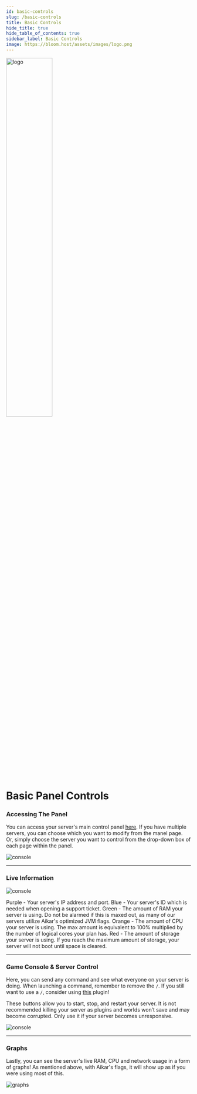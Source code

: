```yaml
---
id: basic-controls
slug: /basic-controls
title: Basic Controls
hide_title: true
hide_table_of_contents: true
sidebar_label: Basic Controls
image: https://bloom.host/assets/images/logo.png
---
```


<div class="text--center">
<img src="https://bloom.host/logo-white.svg" alt="logo" height="50%" width="50%"/>
<h1>Basic Panel Controls</h1>
</div>

### Accessing The Panel

You can access your server's main control panel [here](https://mc.bloom.host/). If you have multiple servers, you can choose which you want to modify from the manel page. Or, simply choose the server you want to control from the drop-down box of each page within the panel.

<div class="text--center"><img src={require('../../static/imgs/using_the_panel/basic_controls/1.png').default} alt="console"/></div>


---

### Live Information
<div class="text--center"><img src={require('../../static/imgs/using_the_panel/basic_controls/2.png').default} alt="console"/></div>

Purple - Your server's IP address and port.
Blue - Your server's ID which is needed when opening a support ticket.
Green - The amount of RAM your server is using. Do not be alarmed if this is maxed out, as many of our servers utilize Aikar's optimized JVM flags.
Orange - The amount of CPU your server is using. The max amount is equivalent to 100% multiplied by the number of logical cores your plan has.
Red - The amount of storage your server is using. If you reach the maximum amount of storage, your server will not boot until space is cleared.

---

### Game Console & Server Control
Here, you can send any command and see what everyone on your server is doing. When launching a command, remember to remove the `/`. If you still want to use a `/`, consider using [this](https://www.spigotmc.org/resources/81157) plugin!

These buttons allow you to start, stop, and restart your server. It is not recommended killing your server as plugins and worlds won’t save and may become corrupted. Only use it if your server becomes unresponsive.

<div class="text--center"><img src={require('../../static/imgs/using_the_panel/basic_controls/3.png').default} alt="console"/></div>

---

### Graphs
Lastly, you can see the server's live RAM, CPU and network usage in a form of graphs! As mentioned above, with Aikar's flags, it will show up as if you were using most of this. 

<div class="text--center"><img src={require('../../static/imgs/using_the_panel/basic_controls/4.png').default} alt="graphs"/></div>
